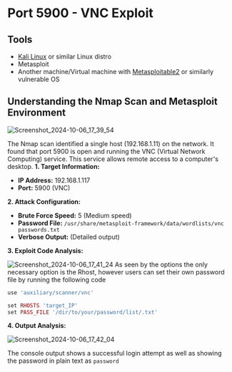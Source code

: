 # Port 5900 - VNC Exploit

## Tools
* [Kali Linux](https://www.kali.org/get-kali/#kali-platforms) or similar Linux distro
* Metasploit
* Another machine/Virtual machine with [Metasploitable2](https://sourceforge.net/projects/metasploitable/files/Metasploitable2/) or similarly vulnerable OS 


## **Understanding the Nmap Scan and Metasploit Environment**

![Screenshot_2024-10-06_17_39_54](https://github.com/user-attachments/assets/e432a975-1b2a-4779-b76f-568244948fb4)

The Nmap scan identified a single host (192.168.1.11) on the network. It found that port 5900 is open and running the VNC (Virtual Network Computing) service. This service allows remote access to a computer's desktop.
**1. Target Information:**
* **IP Address:** 192.168.1.117
* **Port:** 5900 (VNC)

**2. Attack Configuration:**
* **Brute Force Speed:** 5 (Medium speed)
* **Password File:** `/usr/share/metasploit-framework/data/wordlists/vnc passwords.txt`
* **Verbose Output:** (Detailed output)

**3. Exploit Code Analysis:**

![Screenshot_2024-10-06_17_41_24](https://github.com/user-attachments/assets/49f031d8-e1a0-453c-903d-7e172cb19172)
As seen by the options the only necessary option is the Rhost, however users can set their own password file by running the following code

```ruby
use 'auxiliary/scanner/vnc'

set RHOSTS 'target_IP'
set PASS_FILE '/dir/to/your/password/list/.txt'

```

**4. Output Analysis:**

![Screenshot_2024-10-06_17_42_04](https://github.com/user-attachments/assets/957ba1f6-f1ee-4430-b573-cd1b3f307053)

The console output shows a successful login attempt as well as showing the password in plain text as ```password```



